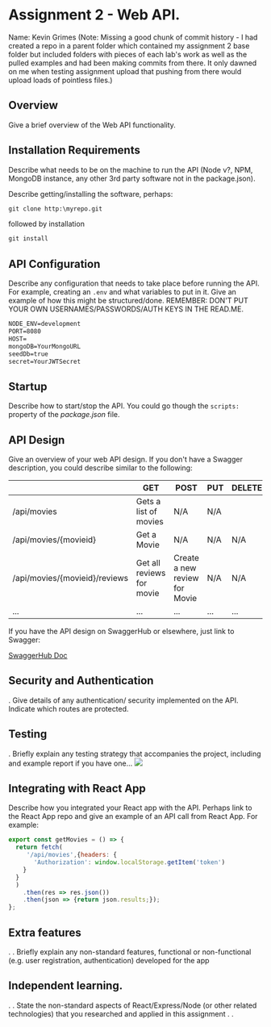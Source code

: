 # Assignment 2 - Web API.

Name: Kevin Grimes
(Note: Missing a good chunk of commit history - I had created a repo in a parent folder which contained my assignment 2 base folder but included folders with pieces of each lab's work as well as the pulled examples and had been making commits from there. It only dawned on me when testing assignment upload that pushing from there would upload loads of pointless files.)

## Overview

Give a brief overview of the Web API functionality.

## Installation Requirements

Describe what needs to be on the machine to run the API (Node v?, NPM, MongoDB instance, any other 3rd party software not in the package.json). 


Describe getting/installing the software, perhaps:

```bat
git clone http:\myrepo.git
```

followed by installation

```bat
git install
```

## API Configuration
Describe any configuration that needs to take place before running the API. For example, creating an ``.env`` and what variables to put in it. Give an example of how this might be structured/done.
REMEMBER: DON'T PUT YOUR OWN USERNAMES/PASSWORDS/AUTH KEYS IN THE READ.ME.

```bat
NODE_ENV=development
PORT=8080
HOST=
mongoDB=YourMongoURL
seedDb=true
secret=YourJWTSecret
```

## Startup
Describe how to start/stop the API. You could go though the ``scripts:`` property of the *package.json* file.

## API Design
Give an overview of your web API design. If you don't have a Swagger description, you could describe similar to the following: 

|  |  GET | POST | PUT | DELETE
| -- | -- | -- | -- | -- 
| /api/movies |Gets a list of movies | N/A | N/A |
| /api/movies/{movieid} | Get a Movie | N/A | N/A | N/A
| /api/movies/{movieid}/reviews | Get all reviews for movie | Create a new review for Movie | N/A | N/A  
| ... | ... | ... | ... | ...

If you have the API design on SwaggerHub or elsewhere, just link to Swagger:

[SwaggerHub Doc](https://app.swaggerhub.com/apis-docs/fxwalsh/Movie/lab3)


## Security and Authentication
. Give details of any authentication/ security implemented on the API. Indicate which routes are protected.

## Testing
. Briefly explain any testing strategy that accompanies the project, including and example report if you have one...
![][image1]

## Integrating with React App

Describe how you integrated your React app with the API. Perhaps link to the React App repo and give an example of an API call from React App. For example: 

~~~Javascript
export const getMovies = () => {
  return fetch(
     '/api/movies',{headers: {
       'Authorization': window.localStorage.getItem('token')
    }
  }
  )
    .then(res => res.json())
    .then(json => {return json.results;});
};

~~~

## Extra features

. . Briefly explain any non-standard features, functional or non-functional (e.g. user registration, authentication) developed for the app  

## Independent learning.

. . State the non-standard aspects of React/Express/Node (or other related technologies) that you researched and applied in this assignment . .  


[image1]: ./testing.png
